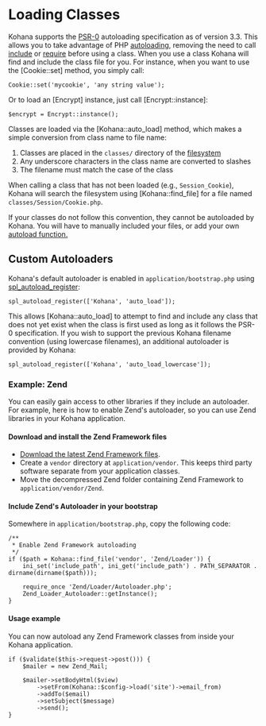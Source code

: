 # Loading Classes

Kohana supports the [PSR-0](https://github.com/php-fig/fig-standards/blob/master/accepted/PSR-0.md) autoloading specification as of version 3.3. This allows you to take advantage of PHP [autoloading](http://php.net/manual/language.oop5.autoload.php), removing the need to call [include](http://php.net/include) or [require](http://php.net/require) before using a class. When you use a class Kohana will find and include the class file for you. For instance, when you want to use the [Cookie::set] method, you simply call:

    Cookie::set('mycookie', 'any string value');

Or to load an [Encrypt] instance, just call [Encrypt::instance]:

    $encrypt = Encrypt::instance();

Classes are loaded via the [Kohana::auto_load] method, which makes a simple conversion from class name to file name:

1. Classes are placed in the `classes/` directory of the [filesystem](files)
2. Any underscore characters in the class name are converted to slashes
2. The filename must match the case of the class

When calling a class that has not been loaded (e.g., `Session_Cookie`), Kohana will search the filesystem using [Kohana::find_file] for a file named `classes/Session/Cookie.php`.

If your classes do not follow this convention, they cannot be autoloaded by Kohana. You will have to manually included your files, or add your own [autoload function.](http://us3.php.net/manual/en/function.spl-autoload-register.php)

## Custom Autoloaders

Kohana's default autoloader is enabled in `application/bootstrap.php` using [spl_autoload_register](http://php.net/spl_autoload_register):

    spl_autoload_register(['Kohana', 'auto_load']);

This allows [Kohana::auto_load] to attempt to find and include any class that does not yet exist when the class is first used as long as it follows the PSR-0 specification. If you wish to support the previous Kohana filename convention (using lowercase filenames), an additional autoloader is provided by Kohana:

    spl_autoload_register(['Kohana', 'auto_load_lowercase']);


### Example: Zend

You can easily gain access to other libraries if they include an autoloader. For example, here is how to enable Zend's autoloader, so you can use Zend libraries in your Kohana application.

#### Download and install the Zend Framework files

- [Download the latest Zend Framework files](http://framework.zend.com/download/latest).
- Create a `vendor` directory at `application/vendor`. This keeps third party software separate from your application classes.
- Move the decompressed Zend folder containing Zend Framework to `application/vendor/Zend`.


#### Include Zend's Autoloader in your bootstrap

Somewhere in `application/bootstrap.php`, copy the following code:

    /**
     * Enable Zend Framework autoloading
     */
    if ($path = Kohana::find_file('vendor', 'Zend/Loader')) {
        ini_set('include_path', ini_get('include_path') . PATH_SEPARATOR . dirname(dirname($path)));

        require_once 'Zend/Loader/Autoloader.php';
        Zend_Loader_Autoloader::getInstance();
    }

#### Usage example

You can now autoload any Zend Framework classes from inside your Kohana application.

    if ($validate($this->request->post())) {
        $mailer = new Zend_Mail;

        $mailer->setBodyHtml($view)
            ->setFrom(Kohana::$config->load('site')->email_from)
            ->addTo($email)
            ->setSubject($message)
            ->send();
    }

